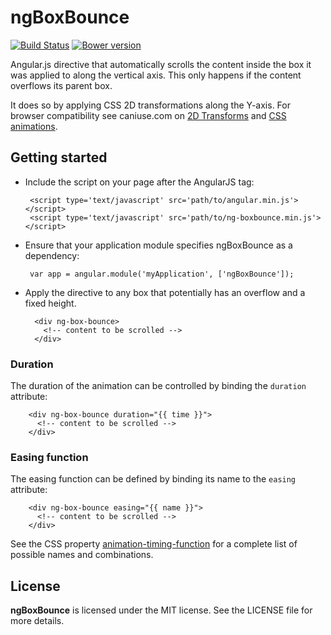 ngBoxBounce
===========

[![Build Status](https://travis-ci.org/OpenServicesEU/ngBoxBounce.svg?branch=master)](https://travis-ci.org/OpenServicesEU/ngBoxBounce)
[![Bower version](https://badge.fury.io/bo/ngBoxBounce.svg)](http://badge.fury.io/bo/ngBoxBounce)

Angular.js directive that automatically scrolls the content inside the box it
was applied to along the vertical axis. This only happens if the content
overflows its parent box.

It does so by applying CSS 2D transformations along the Y-axis. For browser
compatibility see caniuse.com on
[2D Transforms](http://caniuse.com/#feat=transforms2d) and [CSS
animations](http://caniuse.com/#feat=css-animation).

Getting started
---------------

 * Include the script on your page after the AngularJS tag:

        <script type='text/javascript' src='path/to/angular.min.js'></script>
        <script type='text/javascript' src='path/to/ng-boxbounce.min.js'></script>

 * Ensure that your application module specifies ngBoxBounce as a dependency:

        var app = angular.module('myApplication', ['ngBoxBounce']);


* Apply the directive to any box that potentially has an overflow and a fixed
    height.

        <div ng-box-bounce>
          <!-- content to be scrolled -->
        </div>

### Duration

The duration of the animation can be controlled by binding the `duration`
attribute:

        <div ng-box-bounce duration="{{ time }}">
          <!-- content to be scrolled -->
        </div>

### Easing function

The easing function can be defined by binding its name to the `easing`
attribute:

        <div ng-box-bounce easing="{{ name }}">
          <!-- content to be scrolled -->
        </div>

See the CSS property
[animation-timing-function](https://developer.mozilla.org/en-US/docs/Web/CSS/animation-timing-function)
for a complete list of possible names and combinations.

License
-------

**ngBoxBounce** is licensed under the MIT license. See the LICENSE file for more details.
